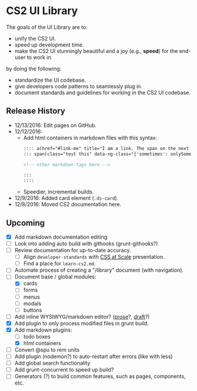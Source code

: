 # CS2 UI Library

The goals of the UI Library are to:

- unify the CS2 UI.
- speed up development time.
- make the CS2 UI stunningly beautiful and a joy (e.g., **speed**) for the end-user to work in.

by doing the following:

- standardize the UI codebase.
- give developers code patterns to seamlessly plug in.
- document standards and guidelines for working in the CS2 UI codebase.

## Release History

- 12/13/2016: Edit pages on GitHub.
- 12/12/2016:
    - Add html containers in markdown files with this syntax:
        ```md
        :::: a(href="#link-me" title="I am a link. The span on the next line gets nested.")
        ::: span(class="test this" data-ng-class="{'sometimes': onlySometimes()}")

        <!-- other markdown tags here -->

        :::
        ::::
        ```
    - Speedier, incremental builds.
- 12/9/2016: Added card element (`.ds-card`).
- 12/8/2016: Moved CS2 documentation here.

## Upcoming

- [x] Add markdown documentation editing
- [ ] Look into adding auto build with githooks (grunt-githooks?)
- [ ] Review documentation for up-to-date accuracy.
    - [ ] Align `developer-standards` with [CSS at Scale](https://docs.google.com/a/virtuosobranding.com/presentation/d/1HFf8cDV6W4iIvL3PjPrOKO0On8NwIReO0lNnpfTiJ-I/edit) presentation.
    - [ ] Find a place for `learn-cs2.md`.
- [ ] Automate process of creating a "/library" document (with navigation).
- [ ] Document base / global modules:
    - [x] cards
    - [ ] forms
    - [ ] menus
    - [ ] modals
    - [ ] buttons
- [ ] Add inline WYSIWYG/markdown editor? ([prose](https://prose.io/)?, [draft](https://draftin.com/)?)
- [x] Add plugin to only process modified files in grunt build.
- [x] Add markdown plugins:
    - [ ] todo boxes
    - [x] html containers
- [ ] Convert @spu to rem units
- [ ] Add plugin (nodemon?) to auto-restart after errors (like with less)
- [ ] Add global search functionality
- [ ] Add grunt-concurrent to speed up build?
- [ ] Generators (?) to build common features, such as pages, components, etc.